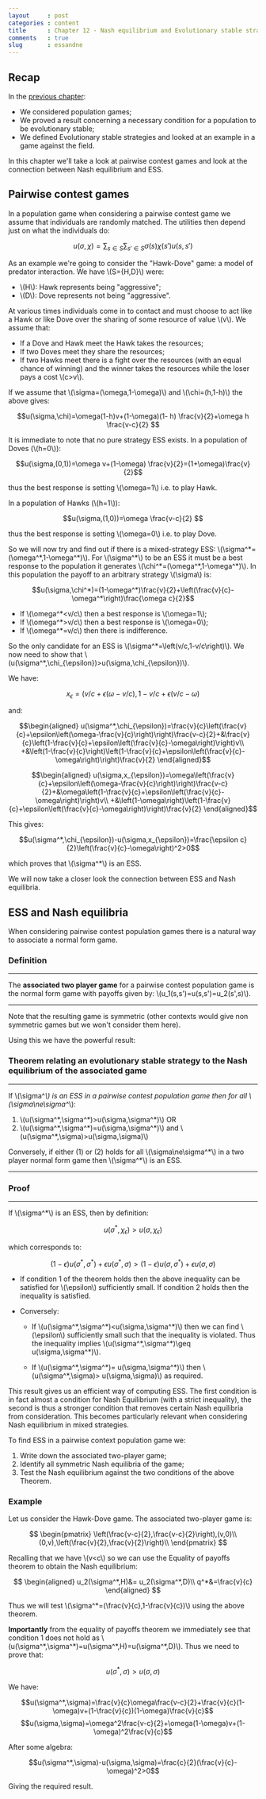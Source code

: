 ```yaml
---
layout     : post
categories : content
title      : Chapter 12 - Nash equilibrium and Evolutionary stable strategies
comments   : true
slug       : essandne
---
```


## Recap

In the [previous chapter]({{site.baseurl}}/Content/Chapter_11_Population_Games_and_Evolutionary_stable_strategies):

- We considered population games;
- We proved a result concerning a necessary condition for a population to be evolutionary stable;
- We defined Evolutionary stable strategies and looked at an example in a game against the field.

In this chapter we'll take a look at pairwise contest games and look at the connection between Nash equilibrium and ESS.

## Pairwise contest games

In a population game when considering a pairwise contest game we assume that individuals are randomly matched. The utilities then depend just on what the individuals do:

$$u(\sigma,\chi)=\sum_{s\in S}\sum_{s'\in S}\sigma(s)\chi(s')u(s,s')$$

As an example we're going to consider the "Hawk-Dove" game: a model of predator interaction. We have \\(S=\{H,D\}\\) were:

- \\(H\\): Hawk represents being "aggressive";
- \\(D\\): Dove represents not being "aggressive".

At various times individuals come in to contact and must choose to act like a Hawk or like Dove over the sharing of some resource of value \\(v\\). We assume that:

- If a Dove and Hawk meet the Hawk takes the resources;
- If two Doves meet they share the resources;
- If two Hawks meet there is a fight over the resources (with an equal chance of winning) and the winner takes the resources while the loser pays a cost \\(c>v\\).

If we assume that \\(\sigma=(\omega,1-\omega)\\) and \\(\chi=(h,1-h)\\) the above gives:

$$u(\sigma,\chi)=\omega(1-h)v+(1-\omega)(1- h) \frac{v}{2}+\omega h \frac{v-c}{2} $$

It is immediate to note that no pure strategy ESS exists. In a population of Doves (\\(h=0\\)):

$$u(\sigma,(0,1))=\omega v+(1-\omega) \frac{v}{2}=(1+\omega)\frac{v}{2}$$

thus the best response is setting \\(\omega=1\\) i.e. to play Hawk.

In a population of Hawks (\\(h=1\\)):

$$u(\sigma,(1,0))=\omega \frac{v-c}{2} $$

thus the best response is setting \\(\omega=0\\) i.e. to play Dove.

So we will now try and find out if there is a mixed-strategy ESS: \\(\sigma^\*=(\omega^\*,1-\omega^\*)\\). For \\(\sigma^\*\\) to be an ESS it must be a best response to the population it generates \\(\chi^*=(\omega^\*,1-\omega^\*)\\). In this population the payoff to an arbitrary strategy \\(\sigma\\) is:

$$u(\sigma,\chi^*)=(1-\omega^*)\frac{v}{2}+\left(\frac{v}{c}-\omega^*\right)\frac{\omega c}{2}$$

- If \\(\omega^*<v/c\\) then a best response is \\(\omega=1\\);
- If \\(\omega^*>v/c\\) then a best response is \\(\omega=0\\);
- If \\(\omega^*=v/c\\) then there is indifference.

So the only candidate for an ESS is \\(\sigma^\*=\left(v/c,1-v/c\right)\\). We now need to show that \\(u(\sigma^\*,\chi\_{\epsilon})>u(\sigma,\chi\_{\epsilon})\\).

We have:

$$x_\epsilon=(v/c+\epsilon(\omega-v/c),1-v/c+\epsilon(v/c-\omega)$$

and:

$$\begin{aligned}
u(\sigma^*,\chi_{\epsilon})=\frac{v}{c}\left(\frac{v}{c}+\epsilon\left(\omega-\frac{v}{c}\right)\right)\frac{v-c}{2}+&\frac{v}{c}\left(1-\frac{v}{c}+\epsilon\left(\frac{v}{c}-\omega\right)\right)v\\
+&\left(1-\frac{v}{c}\right)\left(1-\frac{v}{c}+\epsilon\left(\frac{v}{c}-\omega\right)\right)\frac{v}{2}
\end{aligned}$$

$$\begin{aligned}
u(\sigma,x_{\epsilon})=\omega\left(\frac{v}{c}+\epsilon\left(\omega-\frac{v}{c}\right)\right)\frac{v-c}{2}+&\omega\left(1-\frac{v}{c}+\epsilon\left(\frac{v}{c}-\omega\right)\right)v\\
+&\left(1-\omega\right)\left(1-\frac{v}{c}+\epsilon\left(\frac{v}{c}-\omega\right)\right)\frac{v}{2}
\end{aligned}$$

This gives:

$$u(\sigma^*,\chi_{\epsilon})-u(\sigma,x_{\epsilon})=\frac{\epsilon c}{2}\left(\frac{v}{c}-\omega\right)^2>0$$

which proves that \\(\sigma^*\\) is an ESS.

We will now take a closer look the connection between ESS and Nash equilibria.

## ESS and Nash equilibria

When considering pairwise contest population games there is a natural way to associate a normal form game.

### Definition

---

The **associated two player game** for a pairwise contest population game is the normal form game with payoffs given by: \\(u_1(s,s')=u(s,s')=u_2(s',s)\\).

---

Note that the resulting game is symmetric (other contexts would give non symmetric games but we won't consider them here).

Using this we have the powerful result:

### Theorem relating an evolutionary stable strategy to the Nash equilibrium of the associated game

---

If \\(\sigma^*\\) is an ESS in a pairwise contest population game then for all \\(\sigma\ne\sigma^*\\):

1. \\(u(\sigma^\*,\sigma^\*)>u(\sigma,\sigma^\*)\\)
OR
2. \\(u(\sigma^\*,\sigma^\*)=u(\sigma,\sigma^\*)\\) and \\(u(\sigma^\*,\sigma)>u(\sigma,\sigma)\\)

Conversely, if either (1) or (2) holds for all \\(\sigma\ne\sigma^\*\\) in a two player normal form game then \\(\sigma^\*\\) is an ESS.

---

### Proof

---

If \\(\sigma^*\\) is an ESS, then by definition:

$$u(\sigma^*,\chi_{\epsilon})>u(\sigma,\chi_{\epsilon})$$

which corresponds to:

$$(1-\epsilon)u(\sigma^*,\sigma^*)+\epsilon u(\sigma^*,\sigma)>(1-\epsilon)u(\sigma,\sigma^*)+\epsilon u(\sigma,\sigma)$$

- If condition 1 of the theorem holds then the above inequality can be satisfied for \\(\epsilon\\) sufficiently small. If condition 2 holds then the inequality is satisfied.
- Conversely:

    - If \\(u(\sigma^\*,\sigma^\*)<u(\sigma,\sigma^\*)\\) then we can find \\(\epsilon\\) sufficiently small such that the inequality is violated. Thus the inequality implies \\(u(\sigma^\*,\sigma^\*)\geq u(\sigma,\sigma^\*)\\).

    - If \\(u(\sigma^\*,\sigma^\*)= u(\sigma,\sigma^\*)\\) then \\(u(\sigma^\*,\sigma)> u(\sigma,\sigma)\\) as required.

This result gives us an efficient way of computing ESS. The first condition is in fact almost a condition for Nash Equilibrium (with a strict inequality), the second is thus a stronger condition that removes certain Nash equilibria from consideration. This becomes particularly relevant when considering Nash equilibrium in mixed strategies.

To find ESS in a pairwise context population game we:

1. Write down the associated two-player game;
2. Identify all symmetric Nash equilibria of the game;
3. Test the Nash equilibrium against the two conditions of the above Theorem.


### Example

Let us consider the Hawk-Dove game. The associated two-player game is:

$$
\begin{pmatrix}
\left(\frac{v-c}{2},\frac{v-c}{2}\right),(v,0)\\
(0,v),\left(\frac{v}{2},\frac{v}{2}\right)\\
\end{pmatrix}
$$

Recalling that we have \\(v<c\\) so we can use the Equality of payoffs theorem to obtain the Nash equilibrium:

$$
\begin{aligned}
u_2(\sigma^*,H)&= u_2(\sigma^*,D)\\
q^*&=\frac{v}{c}
\end{aligned}
$$

Thus we will test \\(\sigma^*=(\frac{v}{c},1-\frac{v}{c})\\) using the above theorem.

**Importantly** from the equality of payoffs theorem we immediately see that condition 1 does not hold as \\(u(\sigma^\*,\sigma^\*)=u(\sigma^\*,H)=u(\sigma^\*,D)\\). Thus we need to prove that:

$$u(\sigma^*,\sigma)>u(\sigma,\sigma)$$

We have:

$$u(\sigma^*,\sigma)=\frac{v}{c}\omega\frac{v-c}{2}+\frac{v}{c}(1-\omega)v+(1-\frac{v}{c})(1-\omega)\frac{v}{c}$$
$$u(\sigma,\sigma)=\omega^2\frac{v-c}{2}+\omega(1-\omega)v+(1-\omega)^2\frac{v}{c}$$

After some algebra:

$$u(\sigma^*,\sigma)-u(\sigma,\sigma)=\frac{c}{2}(\frac{v}{c}-\omega)^2>0$$

Giving the required result.
